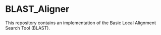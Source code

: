 # BLAST_Aligner
This repository contains an implementation of the Basic Local Alignment Search Tool (BLAST).
